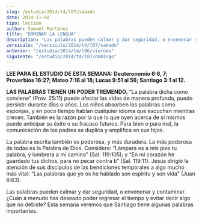 ```yaml
---
slug: /estudia/2014/t4/l07/sabado
date: 2014-11-08
tipo: leccion
author: Samuel Martínez
title: "DOMINAR LA LENGUA"
description: "Las palabras pueden calmar y dar seguridad, o envenenar y contaminar. ¿Cuán a menudo has deseado poder regresar el tiempo y evitar decir algo que no debiste? Esta semana veremos que Santiago tiene algunas palabras importantes."
versiculo: "/versiculo/2014/t4/l07/sabado"
anterior: "/estudia/2014/t4/l06/viernes"
siguiente: "/estudia/2014/t4/l07/domingo"
---
```


**LEE PARA EL ESTUDIO DE ESTA SEMANA: Deuteronomio 6:6, 7; Proverbios 16:27; Mateo 7:16 al 18; Lucas 9:51 al 56; Santiago 3:1 al 12.**

**LAS PALABRAS TIENEN UN PODER TREMENDO.** “La palabra dicha como conviene” (Prov. 25:11) puede afectar las vidas de manera profunda, puede persistir durante días o años. Los niños absorben las palabras como esponjas, y en poco tiempo hablan cualquier idioma que escuchan mientras crecen. También es la razón por la que lo que oyen acerca de sí mismos puede anticipar su éxito o su fracaso futuros. Para bien o para mal, la comunicación de los padres se duplica y amplifica en sus hijos.

La palabra escrita también es poderosa, y más duradera. La más poderosa de todas es la Palabra de Dios. Considera: “Lámpara es a mis pies tu palabra, y lumbrera a mi camino” (Sal. 119:105); y “En mi corazón he guardado tus dichos, para no pecar contra ti” (Sal. 119:11). Jesús dirigió la atención de sus discípulos de las bendiciones temporales a algo mucho más vital: “Las palabras que yo os he hablado son espíritu y son vida” (Juan 6:63).

Las palabras pueden calmar y dar seguridad, o envenenar y contaminar. ¿Cuán a menudo has deseado poder regresar el tiempo y evitar decir algo que no debiste? Esta semana veremos que Santiago tiene algunas palabras importantes.
